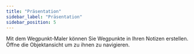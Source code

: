 ```yaml
---
title: "Präsentation"
sidebar_label: "Präsentation"
sidebar_position: 5
---
```


Mit dem Wegpunkt-Maler können Sie Wegpunkte in Ihren Notizen erstellen. Öffne die Objektansicht um zu ihnen zu navigieren.
